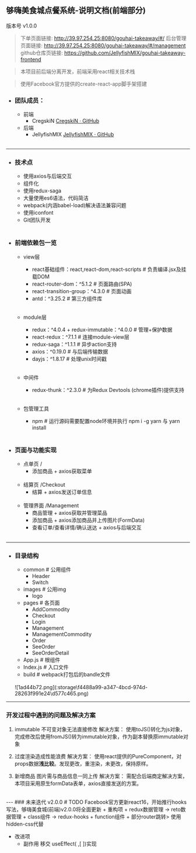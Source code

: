 ## 够嗨美食城点餐系统-说明文档(前端部分)
版本号 v1.0.0
> 下单⻚⾯链接: http://39.97.254.25:8080/gouhai-takeaway/#/
> 后台管理⻚⾯链接: http://39.97.254.25:8080/gouhai-takeaway/#/management
> github仓库页链接: https://github.com/JellyfishMIX/gouhai-takeaway-frontend

> 本项目前后端分离开发，前端采用react相关技术栈

> 使用Facebook官方提供的create-react-app脚手架搭建

+ ###  团队成员：
  + 前端
    + CregskiN [CregskiN · GitHub](https://github.com/CregskiN)
  + 后端
    + JellyfishMIX [JellyfishMIX · GitHub](https://github.com/JellyfishMIX)
  </br>
  
---
+ ### 技术点
  + 使用axios与后端交互
  + 组件化 
  + 使用redux-saga
  + 大量使用es6语法，代码简洁
  + webpack(内涵babel-load)解决语法兼容问题
  + 使用iconfont
  + Git团队开发
  </br>
  
+ ### 前端依赖包一览
  + view层
    + react基础组件：react,react-dom,react-scripts # 负责编译.jsx及挂载DOM
    + react-router-dom：^5.1.2 # 页面路由(SPA)
    + react-transition-group：^4.3.0  # 页面动画
    + antd：^3.25.2  # 第三方组件库
    </br>
    
  + module层
    + redux：^4.0.4 + redux-immutable：^4.0.0 # 管理+保护数据
    + react-redux：^7.1.1  # 连接module-view层
    + redux-saga：^1.1.1  # 异步action支持
    + axios：^0.19.0  # 与后端传输数据
    + dayjs：^1.8.17  # 处理unix时间戳
    </br>
    
  + 中间件
    + redux-thunk：^2.3.0  # 为Redux Devtools (chrome插件)提供支持 
    </br>
  + 包管理工具
    + npm # 运行源码需要配置node环境并执行 npm i -g yarn 与 yarn install
  </br>
  
+ ### 页面与功能实现
  + 点单页 /
    + 添加商品 + axios获取菜单
    </br>
  + 结算页 /Checkout
    + 结算 + axios发送订单信息 
    </br>
  + 管理界面 /Management
    + 商品管理 + axios获取并管理菜品
    + 添加商品 + axios添加商品并上传图片(FormData)
    + 查看订单/查看详情/确认送达 + axios与后端交互
    </br>
  
---
+ ### 目录结构
  + common # 公用组件
    + Header
    + Switch
  + images # 公用img
    + logo
  + pages # 各页面
    + AddCommodity
    + Checkout
    + Login
    + Management
    + ManagementCommodity
    + Order
    + SeeOrder
    + SeeOrderDetail
  + App.js # 根组件
  + Index.js # 入口文件
  + build # webpack打包后的bandle文件
  </br>
  ![1ad44b72.png](:storage\f4488a99-a347-4bcd-974d-28263f991e24\d577c465.png)
---
### 开发过程中遇到的问题及解决方案
1. immutable 不可变对象无法直接修改
 解决方案：
  使用toJS()转化为js对象，完成修改后使用fromJS()转为immutable对象，作为副本替换原immutable对象
   </br>
   
2. 过度渲染造成性能浪费
解决方案：
  使用react提供的PureComponent，对props数据**浅比较**。发现更改，重渲染，未更改，保持原样。
   </br>

3. 新增商品 图片需与商品信息一同上传
解决方案：
  需配合后端商定解决方案，本项目采用原生formData表单，axios直接发送的方案。
  </br>
---
### 未来迭代 v2.0.0 # TODO
Facebook官方更新react16，开始推行hooks写法，够嗨美食城(前端)v2.0.0将全面更新
+ 重构项
  + redux数据管理 -> reto数据管理
  + class组件 -> redux-hooks + function组件
  + 部分router跳转> 使用hidden-css代替
  </br>
  
+ 改进项
  + 副作用 移交 useEffect( ,[ ])实现
  </br>
  
  
  
  

